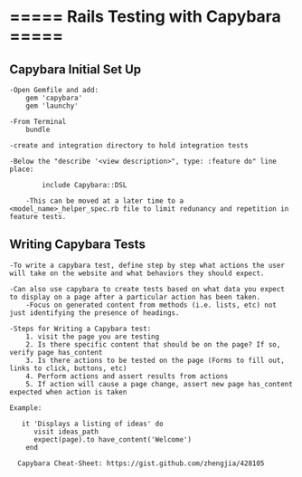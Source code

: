 # ===== Rails Testing with Capybara =====

## Capybara Initial Set Up
    -Open Gemfile and add:
        gem 'capybara'
        gem 'launchy'
    
    -From Terminal
        bundle
    
    -create and integration directory to hold integration tests
   
    -Below the "describe '<view description>", type: :feature do" line place:
        
            include Capybara::DSL
            
        -This can be moved at a later time to a <model_name>_helper_spec.rb file to limit redunancy and repetition in feature tests.
        
## Writing Capybara Tests
    -To write a capybara test, define step by step what actions the user will take on the website and what behaviors they should expect.
      
    -Can also use capybara to create tests based on what data you expect to display on a page after a particular action has been taken.
        -Focus on generated content from methods (i.e. lists, etc) not just identifying the presence of headings. 
        
    -Steps for Writing a Capybara test:
        1. visit the page you are testing
        2. Is there specific content that should be on the page? If so, verify page has_content
        3. Is there actions to be tested on the page (Forms to fill out, links to click, buttons, etc)
        4. Perform actions and assert results from actions
        5. If action will cause a page change, assert new page has_content expected when action is taken
    
    Example:
  
       it 'Displays a listing of ideas' do
          visit ideas_path
          expect(page).to have_content('Welcome')
        end
      
      Capybara Cheat-Sheet: https://gist.github.com/zhengjia/428105